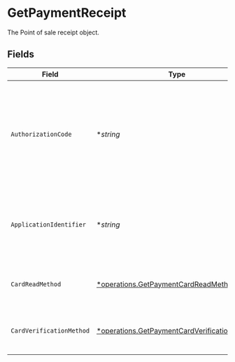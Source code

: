 # GetPaymentReceipt

The Point of sale receipt object.


## Fields

| Field                                                                                                       | Type                                                                                                        | Required                                                                                                    | Description                                                                                                 | Example                                                                                                     |
| ----------------------------------------------------------------------------------------------------------- | ----------------------------------------------------------------------------------------------------------- | ----------------------------------------------------------------------------------------------------------- | ----------------------------------------------------------------------------------------------------------- | ----------------------------------------------------------------------------------------------------------- |
| `AuthorizationCode`                                                                                         | **string*                                                                                                   | :heavy_minus_sign:                                                                                          | A unique code provided by the cardholder’s bank to confirm that the transaction was successfully approved.  | ...                                                                                                         |
| `ApplicationIdentifier`                                                                                     | **string*                                                                                                   | :heavy_minus_sign:                                                                                          | The unique number that identifies a specific payment application on a chip card.                            | ...                                                                                                         |
| `CardReadMethod`                                                                                            | [*operations.GetPaymentCardReadMethod](../../models/operations/getpaymentcardreadmethod.md)                 | :heavy_minus_sign:                                                                                          | The method by which the card was read by the terminal.                                                      | contactless                                                                                                 |
| `CardVerificationMethod`                                                                                    | [*operations.GetPaymentCardVerificationMethod](../../models/operations/getpaymentcardverificationmethod.md) | :heavy_minus_sign:                                                                                          | The method used to verify the cardholder's identity.                                                        | no-cvm-required                                                                                             |